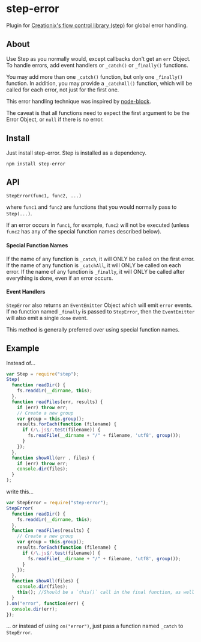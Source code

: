 step-error
==========

Plugin for [Creationix's flow control library (step)](https://github.com/creationix/step) for global error handling.

## About

Use Step as you normally would, except callbacks don't get an `err` Object.  To
handle errors, add event handlers or `_catch()` or `_finally()` functions.

You may add more than one `_catch()` function, but only one `_finally()` function.
In addition, you may provide a `_catchAll()` function, which will be called for each
error, not just for the first one.

This error handling technique was inspired by [node-block](https://github.com/tasogarepg/node-block).

The caveat is that all functions need to expect the first argument to be the Error
Object, or `null` if there is no error.

## Install

Just install step-error.  Step is installed as a dependency.

`npm install step-error`

## API

`StepError(func1, func2, ...)`

where `func1` and `func2` are functions that you would normally pass to `Step(...)`.

If an error occurs in `func1`, for example, `func2` will not be executed (unless
`func2` has any of the special function names described below).

#### Special Function Names

If the name of any function is `_catch`, it will ONLY be called on the first error.
If the name of any function is `_catchAll`, it will ONLY be called on each error.
If the name of any function is `_finally`, it will ONLY be called after everything is
done, even if an error occurs.

#### Event Handlers

`StepError` also returns an `EventEmitter` Object which will emit `error` events.
If no function named `_finally` is passed to `StepError`, then the `EventEmitter`
will also emit a single `done` event.

This method is generally preferred over using special function names.

## Example

Instead of...

```js
var Step = require("step");
Step(
  function readDir() {
    fs.readdir(__dirname, this);
  },
  function readFiles(err, results) {
    if (err) throw err;
    // Create a new group
    var group = this.group();
    results.forEach(function (filename) {
      if (/\.js$/.test(filename)) {
        fs.readFile(__dirname + "/" + filename, 'utf8', group());
      }
    });
  },
  function showAll(err , files) {
    if (err) throw err;
    console.dir(files);
  }
);
```

write this...

```js
var StepError = require("step-error");
StepError(
  function readDir() {
    fs.readdir(__dirname, this);
  },
  function readFiles(results) {
    // Create a new group
    var group = this.group();
    results.forEach(function (filename) {
      if (/\.js$/.test(filename)) {
        fs.readFile(__dirname + "/" + filename, 'utf8', group());
      }
    });
  },
  function showAll(files) {
    console.dir(files);
    this(); //Should be a `this()` call in the final function, as well
  }
).on("error", function(err) {
  console.dir(err);
});
```

... or instead of using `on("error")`, just pass a function named `_catch` to
`StepError`.
